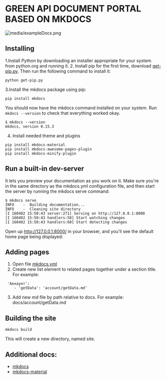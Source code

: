 # GREEN API DOCUMENT PORTAL BASED ON MKDOCS

![`media/exampleDocs.png`](media/exampleDocs.png)

## Installing

1.Install Python by downloading an installer appropriate for your system from python.org and running it.
2. Install pip for the first time, download [get-pip.py](https://bootstrap.pypa.io/get-pip.py). Then run the following command to install it:

```
python get-pip.py
```

3.Install the mkdocs package using pip:

```
pip install mkdocs
```
You should now have the mkdocs command installed on your system. Run ``mkdocs --version`` to check that everything worked okay.

```
$ mkdocs --version
mkdocs, version 0.15.3
```

4. Install needed theme and plugins

```
pip install mkdocs-material
pip install mkdocs-awesome-pages-plugin
pip install mkdocs-minify-plugin
```


## Run a built-in dev-server

It lets you preview your documentation as you work on it. Make sure you're in the same directory as the mkdocs.yml configuration file, and then start the server by running the mkdocs serve command:

```
$ mkdocs serve
INFO    -  Building documentation...
INFO    -  Cleaning site directory
[I 160402 15:50:43 server:271] Serving on http://127.0.0.1:8000
[I 160402 15:50:43 handlers:58] Start watching changes
[I 160402 15:50:43 handlers:60] Start detecting changes
```

Open up http://127.0.0.1:8000/ in your browser, and you'll see the default home page being displayed:

## Adding pages
1. Open file [mkdocs.yml](mkdocs.yml)
2. Create new list element to related pages together under a section title. For example:
```
 'Аккаунт':
    - 'getData': 'account/getData.md'
```
3. Add new md file by path relative to docs. For example: docs/account/getData.md


## Building the site
```
mkdocs build
```
This will create a new directory, named site.

## Additional docs:

* [mkdocs](https://www.mkdocs.org/)
* [mkdocs-material](https://squidfunk.github.io/mkdocs-material/getting-started/)




